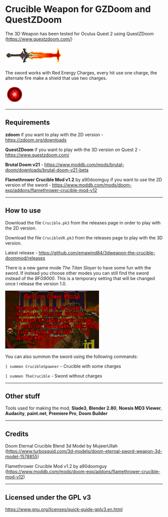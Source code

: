 # Crucible Weapon for GZDoom and QuestZDoom

The 3D Weapon has been tested for Oculus Quest 2 using QuestZDoom (https://www.questzdoom.com/)

![Red Energy Charge](/sprites/Weapons/TheCrucible/CRUCA0.png)


The sword works with Red Energy Charges, every hit use one charge, the alternate fire make a shield that use two charges.

![Red Energy Charge](/sprites/Weapons/TheCrucible/ARENE0.png)

---

## Requirements

**zdoom** if you want to play with the 2D version - https://zdoom.org/downloads

**QuestZDoom** if you want to play with the 3D version on Quest 2 - https://www.questzdoom.com/

**Brutal Doom v21** - https://www.moddb.com/mods/brutal-doom/downloads/brutal-doom-v21-beta

**Flamethrower Crucible Mod v1.2** by a90doomguy if you want to use the 2D version of the sword - https://www.moddb.com/mods/doom-exp/addons/flamethrower-crucible-mod-v12

---

## How to use

Download the file `Crucible.pk3` from the releases page in order to play with the 2D version.

Download the file `CrucibleVR.pk3` from the releases page to play with the 3D version.

Latest release - https://github.com/emawind84/3dweapon-the-crucible-doommod/releases

There is a new game mode *The Titan Slayer* to have some fun with the sword. If instead you choose other modes you can still find the sword instead of the *BFG9000*. This is a temporary setting that will be changed once I release the version 1.0.

![The Titan Slayer](/project/Textures/menu.png)

You can also summon the sword using the following commands:

`] summon CrucibleSpawner` - Crucible with some charges

`] summon TheCrucible` - Sword without charges

---

## Other stuff

Tools used for making the mod, **Slade3**, **Blender 2.80**, **Noesis MD3 Viewer**, **Audacity**, **paint.net**, **Premiere Pro**, **Doom Builder**

---
## Credits

Doom Eternal Crucible Blend 3d Model by MujeerUllah
(https://www.turbosquid.com/3d-models/doom-eternal-sword-weapon-3d-model-1578855)

Flamethrower Crucible Mod v1.2 by a90doomguy
(https://www.moddb.com/mods/doom-exp/addons/flamethrower-crucible-mod-v12)

---

## Licensed under the GPL v3
https://www.gnu.org/licenses/quick-guide-gplv3.en.html

